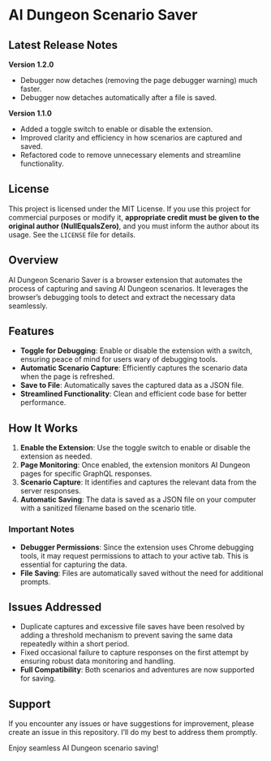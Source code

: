 # AI Dungeon Scenario Saver

## Latest Release Notes

**Version 1.2.0**
- Debugger now detaches (removing the page debugger warning) much faster. 
- Debugger now detaches automatically after a file is saved.

**Version 1.1.0**
- Added a toggle switch to enable or disable the extension.
- Improved clarity and efficiency in how scenarios are captured and saved.
- Refactored code to remove unnecessary elements and streamline functionality.
  
## License

This project is licensed under the MIT License. If you use this project for commercial purposes or modify it, **appropriate credit must be given to the original author (NullEqualsZero)**, and you must inform the author about its usage. See the `LICENSE` file for details.

## Overview

AI Dungeon Scenario Saver is a browser extension that automates the process of capturing and saving AI Dungeon scenarios. It leverages the browser’s debugging tools to detect and extract the necessary data seamlessly.

## Features

- **Toggle for Debugging**: Enable or disable the extension with a switch, ensuring peace of mind for users wary of debugging tools.
- **Automatic Scenario Capture**: Efficiently captures the scenario data when the page is refreshed.
- **Save to File**: Automatically saves the captured data as a JSON file.
- **Streamlined Functionality**: Clean and efficient code base for better performance.

## How It Works

1. **Enable the Extension**: Use the toggle switch to enable or disable the extension as needed.
2. **Page Monitoring**: Once enabled, the extension monitors AI Dungeon pages for specific GraphQL responses.
3. **Scenario Capture**: It identifies and captures the relevant data from the server responses.
4. **Automatic Saving**: The data is saved as a JSON file on your computer with a sanitized filename based on the scenario title.

### Important Notes

- **Debugger Permissions**: Since the extension uses Chrome debugging tools, it may request permissions to attach to your active tab. This is essential for capturing the data.
- **File Saving**: Files are automatically saved without the need for additional prompts.

## Issues Addressed

- Duplicate captures and excessive file saves have been resolved by adding a threshold mechanism to prevent saving the same data repeatedly within a short period.
- Fixed occasional failure to capture responses on the first attempt by ensuring robust data monitoring and handling.
- **Full Compatibility**: Both scenarios and adventures are now supported for saving.

## Support

If you encounter any issues or have suggestions for improvement, please create an issue in this repository. I’ll do my best to address them promptly.

Enjoy seamless AI Dungeon scenario saving!
